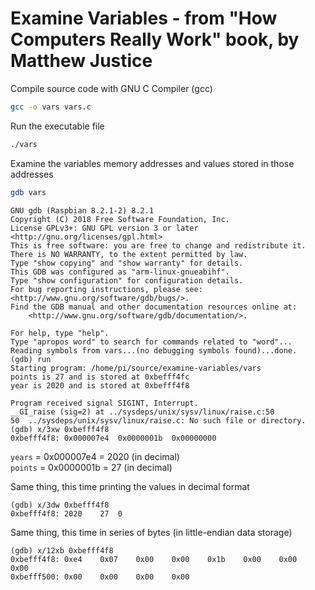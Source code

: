 # Examine Variables - from "How Computers Really Work" book, by Matthew Justice

Compile source code with GNU C Compiler (gcc)
```bash
gcc -o vars vars.c
```

Run the executable file
```bash
./vars
```

Examine the variables memory addresses and values stored in those addresses
```bash
gdb vars
```

```
GNU gdb (Raspbian 8.2.1-2) 8.2.1
Copyright (C) 2018 Free Software Foundation, Inc.
License GPLv3+: GNU GPL version 3 or later <http://gnu.org/licenses/gpl.html>
This is free software: you are free to change and redistribute it.
There is NO WARRANTY, to the extent permitted by law.
Type "show copying" and "show warranty" for details.
This GDB was configured as "arm-linux-gnueabihf".
Type "show configuration" for configuration details.
For bug reporting instructions, please see:
<http://www.gnu.org/software/gdb/bugs/>.
Find the GDB manual and other documentation resources online at:
    <http://www.gnu.org/software/gdb/documentation/>.

For help, type "help".
Type "apropos word" to search for commands related to "word"...
Reading symbols from vars...(no debugging symbols found)...done.
(gdb) run
Starting program: /home/pi/source/examine-variables/vars
points is 27 and is stored at 0xbefff4fc
year is 2020 and is stored at 0xbefff4f8

Program received signal SIGINT, Interrupt.
__GI_raise (sig=2) at ../sysdeps/unix/sysv/linux/raise.c:50
50	../sysdeps/unix/sysv/linux/raise.c: No such file or directory.
(gdb) x/3xw 0xbefff4f8
0xbefff4f8:	0x000007e4	0x0000001b	0x00000000
```

`years` = 0x000007e4 = 2020 (in decimal)  
`points` = 0x0000001b = 27 (in decimal)

Same thing, this time printing the values in decimal format
```
(gdb) x/3dw 0xbefff4f8
0xbefff4f8:	2020	27	0
```

Same thing, this time in series of bytes (in little-endian data storage)
```
(gdb) x/12xb 0xbefff4f8
0xbefff4f8:	0xe4	0x07	0x00	0x00	0x1b	0x00	0x00	0x00
0xbefff500:	0x00	0x00	0x00	0x00
```